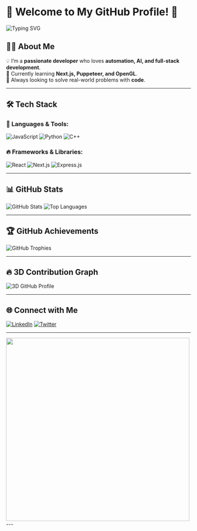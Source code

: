 # 🌟 Welcome to My GitHub Profile! 🌟

<img src="https://readme-typing-svg.herokuapp.com?font=Fira+Code&pause=1000&color=36BCF7&width=435&lines=Shadman+Shakib+%7C+Developer;Passionate+about+Web+Automation;Always+learning+new+things!" alt="Typing SVG" />

## 👨‍💻 About Me
💡 I’m a **passionate developer** who loves **automation, AI, and full-stack development**.  
🚀 Currently learning **Next.js, Puppeteer, and OpenGL**.  
🎯 Always looking to solve real-world problems with **code**.  

---

## 🛠️ Tech Stack

### 🚀 Languages & Tools:
![JavaScript](https://img.shields.io/badge/-JavaScript-F7DF1E?style=flat&logo=javascript&logoColor=black)
![Python](https://img.shields.io/badge/-Python-3776AB?style=flat&logo=python&logoColor=white)
![C++](https://img.shields.io/badge/-C++-00599C?style=flat&logo=cplusplus&logoColor=white)

### 🔥 Frameworks & Libraries:
![React](https://img.shields.io/badge/-React-61DAFB?style=flat&logo=react&logoColor=black)
![Next.js](https://img.shields.io/badge/-Next.js-000000?style=flat&logo=next.js&logoColor=white)
![Express.js](https://img.shields.io/badge/-Express.js-000000?style=flat&logo=express&logoColor=white)

---

## 📊 GitHub Stats
![GitHub Stats](https://github-readme-stats.vercel.app/api?username=shadman76r&show_icons=true&theme=tokyonight)
![Top Languages](https://github-readme-stats.vercel.app/api/top-langs/?username=shadman76r&layout=compact&theme=tokyonight)

---

## 🏆 GitHub Achievements
![GitHub Trophies](https://github-profile-trophy.vercel.app/?username=shadman76r&theme=onedark&column=3&no-bg=true&no-frame=true)

---

## 🔥 3D Contribution Graph
![3D GitHub Profile](https://github.com/shadman76r/shadman76r/blob/output/github-contribution-grid-snake.svg)

---

## 🌐 Connect with Me
[![LinkedIn](https://img.shields.io/badge/-LinkedIn-blue?style=for-the-badge&logo=linkedin)](YOUR_LINKEDIN_URL)
[![Twitter](https://img.shields.io/badge/-Twitter-blue?style=for-the-badge&logo=twitter)](YOUR_TWITTER_URL)

---
<img src="https://your-gif-url.com" width="500"/>
---
